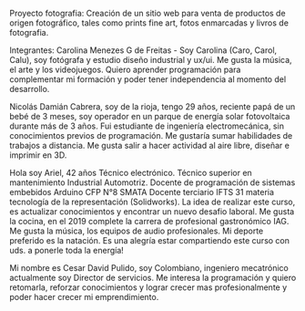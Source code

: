 Proyecto fotografia:
Creación de un sitio web para venta de productos de origen fotográfico, tales como prints fine art, fotos enmarcadas y livros de fotografia. 

Integrantes:
Carolina Menezes G de Freitas - Soy Carolina (Caro, Carol, Calu), soy fotógrafa y estudio diseño industrial y ux/ui. Me gusta la música, el arte y los videojuegos. Quiero aprender programación para complementar mi formación y poder tener independencia al momento del desarrollo.

Nicolás Damián Cabrera, soy de la rioja, tengo 29 años, reciente papá de un bebé de 3 meses, soy operador en un parque de energía solar fotovoltaica durante más de 3 años. Fui estudiante de ingeniería electromecánica, sin conocimientos previos de programación. Me gustaría sumar habilidades de trabajos a distancia. Me gusta salir a hacer actividad al aire libre, diseñar e imprimir en 3D.

Hola soy Ariel, 42 años
Técnico electrónico.
Técnico superior en mantenimiento Industrial Automotriz.
Docente de programación de sistemas embebidos Arduino CFP N°8  SMATA
Docente terciario IFTS 31 materia tecnología de la representación (Solidworks).
La idea de realizar este curso, es actualizar conocimientos y encontrar un nuevo desafio laboral.
Me gusta la cocina,  en el 2019 complete la carrera de profesional gastronómico  IAG.
Me gusta la música, los equipos de audio profesionales. 
Mi deporte preferido es la natación. 
Es una alegría estar compartiendo este curso con uds. a ponerle toda la energía! 

Mi nombre es Cesar David Pulido, soy Colombiano, ingeniero mecatrónico actualmente soy Director de servicios.
Me interesa la programación y quiero retomarla, reforzar conocimientos  y lograr crecer mas profesionalmente y poder hacer crecer mi emprendimiento.  
